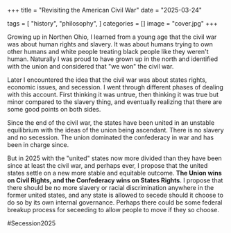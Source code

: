 +++
title = "Revisiting the American Civil War"
date = "2025-03-24"

tags = [
    "history",
    "philosophy",
]
categories = []
image = "cover.jpg"
+++

Growing up in Northen Ohio, I learned from a young age that the civil war was about human rights and slavery. It was about humans trying to own other humans and white people treating black people like they weren't human. Naturally I was proud to have grown up in the north and identified with the union and considered that "we won" the civil war.

Later I encountered the idea that the civil war was about states rights, economic issues, and secession. I went through different phases of dealing with this account. First thinking it was untrue, then thinking it was true but minor compared to the slavery thing, and eventually realizing that there are some good points on both sides.

Since the end of the civil war, the states have been united in an unstable equilibrium with the ideas of the union being ascendant. There is no slavery and no secession. The union dominated the confederacy in war and has been in charge since.

But in 2025 with the "united" states now more divided than they have been since at least the civil war, and perhaps ever, I propose that the united states settle on a new more stable and equitable outcome. **The Union wins on Civil Rights, and the Confederacy wins on States Rights**. I propose that there should be no more slavery or racial discrimination anywhere in the former united states, and any state is allowed to secede should it choose to do so by its own internal governance. Perhaps there could be some federal breakup process for seceeding to allow people to move if they so choose.

#Secession2025